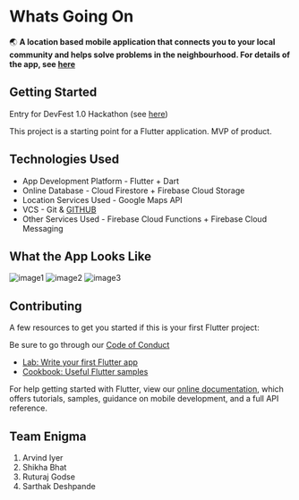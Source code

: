 # Whats Going On
:earth_asia: **A location based mobile application that connects you to your local community and helps solve problems in the neighbourhood. For details of the app, see [here](https://github.com/f20190374/whats_going_on/blob/master/documents/What's%20Going%20On_.pdf)**

## Getting Started
Entry for DevFest 1.0 Hackathon (see [here](https://github.com/f20190374/whats_going_on/blob/master/documents/Devfest%20Hackthon%20Starter%20Kit.pdf))

This project is a starting point for a Flutter application. MVP of product.

## Technologies Used

- App Development Platform - Flutter + Dart
- Online Database - Cloud Firestore + Firebase Cloud Storage
- Location Services Used - Google Maps API
- VCS - Git & [GITHUB](https://github.com/f20190374/whats_going_on.git)
- Other Services Used - Firebase Cloud Functions + Firebase Cloud Messaging

## What the App Looks Like
![image1](https://github.com/f20190374/whats_going_on/blob/master/documents/Screenshot_20200712-223447.jpg)
![image2](https://github.com/f20190374/whats_going_on/blob/master/documents/Screenshot_20200712-223456.jpg)
![image3](https://github.com/f20190374/whats_going_on/blob/master/documents/Screenshot_20200712-225219.jpg)

## Contributing
A few resources to get you started if this is your first Flutter project:

Be sure to go through our [Code of Conduct](CODE_OF_CONDUCT.md)

- [Lab: Write your first Flutter app](https://flutter.dev/docs/get-started/codelab)
- [Cookbook: Useful Flutter samples](https://flutter.dev/docs/cookbook)

For help getting started with Flutter, view our
[online documentation](https://flutter.dev/docs), which offers tutorials,
samples, guidance on mobile development, and a full API reference.

## Team Enigma
1. Arvind Iyer
2. Shikha Bhat
3. Ruturaj Godse
4. Sarthak Deshpande
